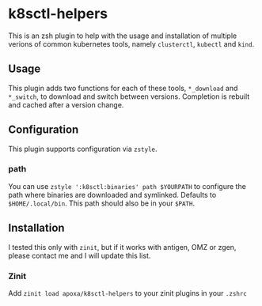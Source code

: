 # k8sctl-helpers

This is an zsh plugin to help with the usage and installation of multiple verions of common kubernetes tools, namely `clusterctl`, `kubectl` and `kind`.

## Usage

This plugin adds two functions for each of these tools, `*_download` and `*_switch`, to download and switch between versions.
Completion is rebuilt and cached after a version change.

## Configuration

This plugin supports configuration via `zstyle`.

### path

You can use `zstyle ':k8sctl:binaries' path $YOURPATH` to configure the path where binaries are downloaded and symlinked. Defaults to `$HOME/.local/bin`. This path should also be in your `$PATH`.

## Installation

I tested this only with `zinit`, but if it works with antigen, OMZ or zgen, please contact me and I will update this list.

### Zinit

Add `zinit load apoxa/k8sctl-helpers` to your zinit plugins in your `.zshrc`
